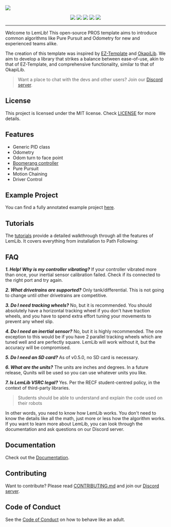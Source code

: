 <img src="docs/assets/LemLib_Banner_V3.png">
<p align="center">
    <img src="https://img.shields.io/github/contributors/LemLib/LemLib?style=for-the-badge">
    <img src="https://img.shields.io/github/stars/LemLib/LemLib?style=for-the-badge">
    <img src="https://img.shields.io/github/downloads/LemLib/LemLib/total?style=for-the-badge">
    <img src="https://img.shields.io/github/actions/workflow/status/LemLib/LemLib/pros-build.yml?style=for-the-badge">
    <img src="https://img.shields.io/badge/version-v0.5.2-blue?style=for-the-badge">
</p>
<hr>
Welcome to LemLib! This open-source PROS template aims to introduce common algorithms like Pure Pursuit and Odometry for new and experienced teams alike.

The creation of this template was inspired by [EZ-Template](https://github.com/EZ-Robotics/EZ-Template)
and [OkapiLib](https://github.com/OkapiLib/OkapiLib). We aim to develop a library that strikes a balance between
ease-of-use, akin to that of EZ-Template, and comprehensive functionality, similar to that of OkapiLib.

> Want a place to chat with the devs and other users? Join our [Discord server](https://discord.gg/pCHr7XZUTj).

## License

This project is licensed under the MIT license. Check [LICENSE](https://github.com/LemLib/LemLib/blob/master/LICENSE)
for more details.

## Features

- Generic PID class
- Odometry
- Odom turn to face point
- [Boomerang controller](https://www.desmos.com/calculator/sptjw5szex)
- Pure Pursuit
- Motion Chaining
- Driver Control

## Example Project

You can find a fully annotated example project [here](https://github.com/LemLib/LemLib/blob/stable/src/main.cpp).

## Tutorials

The [tutorials](https://lemlib.readthedocs.io/en/v0.5.0/tutorials/1_getting_started.html) provide a detailed walkthrough
through all the features of LemLib. It covers everything from installation to Path Following:

## FAQ

_**1. Help! Why is my controller vibrating?**_
If your controller vibrated more than once, your inertial sensor calibration failed.
Check if its connected to the right port and try again.

_**2. What drivetrains are supported?**_
Only tank/differential.
This is not going to change until other drivetrains are competitive.

_**3. Do I need tracking wheels?**_
No, but it is recommended.
You should absolutely have a horizontal tracking wheel if you don't have traction wheels, and you have to spend extra
effort tuning your movements to prevent any wheel slip.

_**4. Do I need an inertial sensor?**_
No, but it is highly recommended.
The one exception to this would be if you have 2 parallel tracking wheels which are tuned well and are perfectly square.
LemLib will work without it, but the accuracy will be compromised.

_**5. Do I need an SD card?**_
As of v0.5.0, no SD card is necessary.

_**6. What are the units?**_
The units are inches and degrees.
In a future release, Qunits will be used so you can use whatever units you like.

_**7. Is LemLib V5RC legal?**_
Yes.
Per the RECF student-centred policy, in the context of third-party libraries.
> Students should be able to understand and explain the code used on their robots

In other words, you need to know how LemLib works. You don't need to know the details like all the math, just more or
less how the algorithm works. If you want to learn more about LemLib, you can look through the documentation and ask
questions on our Discord server.

## Documentation

Check out the [Documentation](https://lemlib.readthedocs.io/en/v0.5.0/index.html).

## Contributing

Want to contribute? Please read [CONTRIBUTING.md](https://github.com/LemLib/LemLib/blob/master/.github/CONTRIBUTING.md)
and join our [Discord server](https://discord.gg/pCHr7XZUTj).

## Code of Conduct

See the [Code of Conduct](https://github.com/LemLib/LemLib/blob/master/.github/CODE_OF_CONDUCT.md) on how to behave like
an adult.
